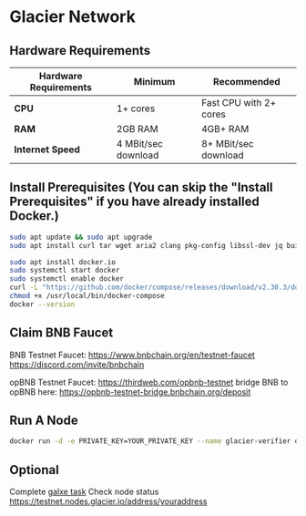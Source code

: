 <script setup>



</script>

# Glacier Network 

## Hardware Requirements
| **Hardware Requirements** | **Minimum**                     | **Recommended**                   |
|----------------------------|----------------------------------|------------------------------------|
| **CPU**                   | 1+ cores                        | Fast CPU with 2+ cores            |
| **RAM**                   | 2GB RAM                         | 4GB+ RAM                          |
| **Internet Speed**        | 4 MBit/sec download             | 8+ MBit/sec download              |

## Install Prerequisites (You can skip the "Install Prerequisites" if you have already installed Docker.)
```bash
sudo apt update && sudo apt upgrade
sudo apt install curl tar wget aria2 clang pkg-config libssl-dev jq build-essential

sudo apt install docker.io
sudo systemctl start docker
sudo systemctl enable docker
curl -L "https://github.com/docker/compose/releases/download/v2.30.3/docker-compose-$(uname -s)-$(uname -m)" -o /usr/local/bin/docker-compose
chmod +x /usr/local/bin/docker-compose
docker --version
```
## Claim BNB Faucet 
BNB Testnet Faucet:
https://www.bnbchain.org/en/testnet-faucet
https://discord.com/invite/bnbchain

opBNB Testnet Faucet:
https://thirdweb.com/opbnb-testnet
bridge BNB to opBNB here: https://opbnb-testnet-bridge.bnbchain.org/deposit

## Run A Node
```bash
docker run -d -e PRIVATE_KEY=YOUR_PRIVATE_KEY --name glacier-verifier docker.io/glaciernetwork/glacier-verifier:v0.0.2
```

## Optional
Complete [galxe task](https://app.galxe.com/quest/glacierlabs/GChNBtVG6A) 
Check node status https://testnet.nodes.glacier.io/address/youraddress
